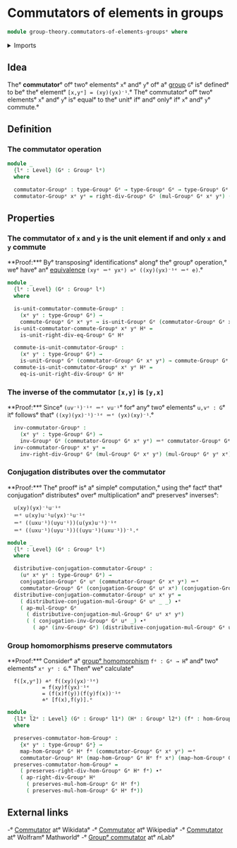 # Commutators of elements in groups

```agda
module group-theory.commutators-of-elements-groupsᵉ where
```

<details><summary>Imports</summary>

```agda
open import foundation.action-on-identifications-functionsᵉ
open import foundation.identity-typesᵉ
open import foundation.universe-levelsᵉ

open import group-theory.commuting-elements-groupsᵉ
open import group-theory.conjugationᵉ
open import group-theory.groupsᵉ
open import group-theory.homomorphisms-groupsᵉ
```

</details>

## Idea

Theᵉ **commutator**ᵉ ofᵉ twoᵉ elementsᵉ `x`ᵉ andᵉ `y`ᵉ ofᵉ aᵉ
[group](group-theory.groups.mdᵉ) `G`ᵉ isᵉ definedᵉ to beᵉ theᵉ elementᵉ
`[x,yᵉ] = (xy)(yx)⁻¹`.ᵉ Theᵉ commutatorᵉ ofᵉ twoᵉ elementsᵉ `x`ᵉ andᵉ `y`ᵉ isᵉ equalᵉ to theᵉ
unitᵉ ifᵉ andᵉ onlyᵉ ifᵉ `x`ᵉ andᵉ `y`ᵉ commute.ᵉ

## Definition

### The commutator operation

```agda
module _
  {lᵉ : Level} (Gᵉ : Groupᵉ lᵉ)
  where

  commutator-Groupᵉ : type-Groupᵉ Gᵉ → type-Groupᵉ Gᵉ → type-Groupᵉ Gᵉ
  commutator-Groupᵉ xᵉ yᵉ = right-div-Groupᵉ Gᵉ (mul-Groupᵉ Gᵉ xᵉ yᵉ) (mul-Groupᵉ Gᵉ yᵉ xᵉ)
```

## Properties

### The commutator of `x` and `y` is the unit element if and only `x` and `y` commute

**Proof:**ᵉ Byᵉ transposingᵉ identificationsᵉ alongᵉ theᵉ groupᵉ operation,ᵉ weᵉ haveᵉ anᵉ
[equivalence](foundation.equivalences.mdᵉ) `(xyᵉ ＝ᵉ yxᵉ) ≃ᵉ ((xy)(yx)⁻¹ᵉ ＝ᵉ e)`.ᵉ

```agda
module _
  {lᵉ : Level} (Gᵉ : Groupᵉ lᵉ)
  where

  is-unit-commutator-commute-Groupᵉ :
    (xᵉ yᵉ : type-Groupᵉ Gᵉ) →
    commute-Groupᵉ Gᵉ xᵉ yᵉ → is-unit-Groupᵉ Gᵉ (commutator-Groupᵉ Gᵉ xᵉ yᵉ)
  is-unit-commutator-commute-Groupᵉ xᵉ yᵉ Hᵉ =
    is-unit-right-div-eq-Groupᵉ Gᵉ Hᵉ

  commute-is-unit-commutator-Groupᵉ :
    (xᵉ yᵉ : type-Groupᵉ Gᵉ) →
    is-unit-Groupᵉ Gᵉ (commutator-Groupᵉ Gᵉ xᵉ yᵉ) → commute-Groupᵉ Gᵉ xᵉ yᵉ
  commute-is-unit-commutator-Groupᵉ xᵉ yᵉ Hᵉ =
    eq-is-unit-right-div-Groupᵉ Gᵉ Hᵉ
```

### The inverse of the commutator `[x,y]` is `[y,x]`

**Proof:**ᵉ Sinceᵉ `(uv⁻¹)⁻¹ᵉ ＝ᵉ vu⁻¹`ᵉ forᵉ anyᵉ twoᵉ elementsᵉ `u,vᵉ : G`ᵉ itᵉ followsᵉ
thatᵉ `((xy)(yx)⁻¹)⁻¹ᵉ ＝ᵉ (yx)(xy)⁻¹`.ᵉ

```agda
  inv-commutator-Groupᵉ :
    (xᵉ yᵉ : type-Groupᵉ Gᵉ) →
    inv-Groupᵉ Gᵉ (commutator-Groupᵉ Gᵉ xᵉ yᵉ) ＝ᵉ commutator-Groupᵉ Gᵉ yᵉ xᵉ
  inv-commutator-Groupᵉ xᵉ yᵉ =
    inv-right-div-Groupᵉ Gᵉ (mul-Groupᵉ Gᵉ xᵉ yᵉ) (mul-Groupᵉ Gᵉ yᵉ xᵉ)
```

### Conjugation distributes over the commutator

**Proof:**ᵉ Theᵉ proofᵉ isᵉ aᵉ simpleᵉ computation,ᵉ using theᵉ factᵉ thatᵉ conjugationᵉ
distributesᵉ overᵉ multiplicationᵉ andᵉ preservesᵉ inversesᵉ:

```text
  u(xy)(yx)⁻¹u⁻¹ᵉ
  ＝ᵉ u(xy)u⁻¹u(yx)⁻¹u⁻¹ᵉ
  ＝ᵉ ((uxu⁻¹)(uyu⁻¹))(u(yx)u⁻¹)⁻¹ᵉ
  ＝ᵉ ((uxu⁻¹)(uyu⁻¹))((uyu⁻¹)(uxu⁻¹))⁻¹.ᵉ
```

```agda
module _
  {lᵉ : Level} (Gᵉ : Groupᵉ lᵉ)
  where

  distributive-conjugation-commutator-Groupᵉ :
    (uᵉ xᵉ yᵉ : type-Groupᵉ Gᵉ) →
    conjugation-Groupᵉ Gᵉ uᵉ (commutator-Groupᵉ Gᵉ xᵉ yᵉ) ＝ᵉ
    commutator-Groupᵉ Gᵉ (conjugation-Groupᵉ Gᵉ uᵉ xᵉ) (conjugation-Groupᵉ Gᵉ uᵉ yᵉ)
  distributive-conjugation-commutator-Groupᵉ uᵉ xᵉ yᵉ =
    ( distributive-conjugation-mul-Groupᵉ Gᵉ uᵉ _ _) ∙ᵉ
    ( ap-mul-Groupᵉ Gᵉ
      ( distributive-conjugation-mul-Groupᵉ Gᵉ uᵉ xᵉ yᵉ)
      ( ( conjugation-inv-Groupᵉ Gᵉ uᵉ _) ∙ᵉ
        ( apᵉ (inv-Groupᵉ Gᵉ) (distributive-conjugation-mul-Groupᵉ Gᵉ uᵉ yᵉ xᵉ))))
```

### Group homomorphisms preserve commutators

**Proof:**ᵉ Considerᵉ aᵉ [groupᵉ homomorphism](group-theory.homomorphisms-groups.mdᵉ)
`fᵉ : Gᵉ → H`ᵉ andᵉ twoᵉ elementsᵉ `xᵉ yᵉ : G`.ᵉ Thenᵉ weᵉ calculateᵉ

```text
  f([x,yᵉ]) ≐ᵉ f((xy)(yx)⁻¹ᵉ)
           = f(xy)f(yx)⁻¹ᵉ
           = (f(x)f(y))(f(y)f(x))⁻¹ᵉ
           ≐ᵉ [f(x),f(y)].ᵉ
```

```agda
module _
  {l1ᵉ l2ᵉ : Level} (Gᵉ : Groupᵉ l1ᵉ) (Hᵉ : Groupᵉ l2ᵉ) (fᵉ : hom-Groupᵉ Gᵉ Hᵉ)
  where

  preserves-commutator-hom-Groupᵉ :
    {xᵉ yᵉ : type-Groupᵉ Gᵉ} →
    map-hom-Groupᵉ Gᵉ Hᵉ fᵉ (commutator-Groupᵉ Gᵉ xᵉ yᵉ) ＝ᵉ
    commutator-Groupᵉ Hᵉ (map-hom-Groupᵉ Gᵉ Hᵉ fᵉ xᵉ) (map-hom-Groupᵉ Gᵉ Hᵉ fᵉ yᵉ)
  preserves-commutator-hom-Groupᵉ =
    ( preserves-right-div-hom-Groupᵉ Gᵉ Hᵉ fᵉ) ∙ᵉ
    ( ap-right-div-Groupᵉ Hᵉ
      ( preserves-mul-hom-Groupᵉ Gᵉ Hᵉ fᵉ)
      ( preserves-mul-hom-Groupᵉ Gᵉ Hᵉ fᵉ))
```

## External links

-ᵉ [Commutator](https://www.wikidata.org/wiki/Q2989763ᵉ) atᵉ Wikidataᵉ
-ᵉ [Commutator](https://en.wikipedia.org/wiki/Commutator#Group_theoryᵉ) atᵉ
  Wikipediaᵉ
-ᵉ [Commutator](https://mathworld.wolfram.com/Commutator.htmlᵉ) atᵉ Wolframᵉ
  Mathworldᵉ
-ᵉ [Groupᵉ commutator](https://ncatlab.org/nlab/show/group+commutatorᵉ) atᵉ $n$Labᵉ